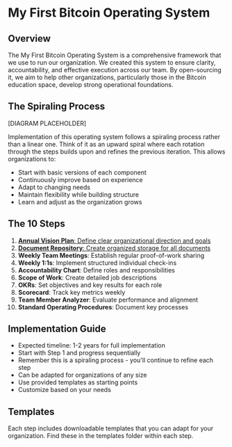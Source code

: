# My First Bitcoin Operating System

## Overview
The My First Bitcoin Operating System is a comprehensive framework that we use to run our organization. We created this system to ensure clarity, accountability, and effective execution across our team. By open-sourcing it, we aim to help other organizations, particularly those in the Bitcoin education space, develop strong operational foundations.

## The Spiraling Process
[DIAGRAM PLACEHOLDER]

Implementation of this operating system follows a spiraling process rather than a linear one. Think of it as an upward spiral where each rotation through the steps builds upon and refines the previous iteration. This allows organizations to:
- Start with basic versions of each component
- Continuously improve based on experience
- Adapt to changing needs
- Maintain flexibility while building structure
- Learn and adjust as the organization grows

## The 10 Steps
1. [**Annual Vision Plan**: Define clear organizational direction and goals](https://github.com/MyFirstBitcoin/OS-Everything/tree/587f25002295ed3cdc5b92344e4012db8119de0b/Operations%20%26%20Fundraising/Internal%20Docs/Operating%20System/Step%201%3A%20Annual%20Vision%20Plan)
2. [**Document Repository**: Create organized storage for all documents](https://github.com/MyFirstBitcoin/OS-Everything/tree/0ede98fd3e6beffb465a65523ae5b78cf0b12a28/Operations%20%26%20Fundraising/Internal%20Docs/Operating%20System/Step%202%3A%20Document%20Repository%20Structure) 
3. **Weekly Team Meetings**: Establish regular proof-of-work sharing
4. **Weekly 1:1s**: Implement structured individual check-ins
5. **Accountability Chart**: Define roles and responsibilities
6. **Scope of Work**: Create detailed job descriptions
7. **OKRs**: Set objectives and key results for each role
8. **Scorecard**: Track key metrics weekly
9. **Team Member Analyzer**: Evaluate performance and alignment
10. **Standard Operating Procedures**: Document key processes

## Implementation Guide
- Expected timeline: 1-2 years for full implementation
- Start with Step 1 and progress sequentially
- Remember this is a spiraling process - you'll continue to refine each step
- Can be adapted for organizations of any size
- Use provided templates as starting points
- Customize based on your needs

## Templates
Each step includes downloadable templates that you can adapt for your organization. Find these in the templates folder within each step.

